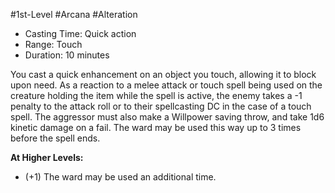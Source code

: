 #1st-Level #Arcana #Alteration
 
- Casting Time: Quick action
- Range: Touch
- Duration: 10 minutes

You cast a quick enhancement on an object you touch, allowing it to block upon need. As a reaction to a melee attack or touch spell being used on the creature holding the item while the spell is active, the enemy takes a -1 penalty to the attack roll or to their spellcasting DC in the case of a touch spell.
The aggressor must also make a Willpower saving throw, and take 1d6 kinetic damage on a fail.
The ward may be used this way up to 3 times before the spell ends.
 
**At Higher Levels:** 
* (+1) The ward may be used an additional time.